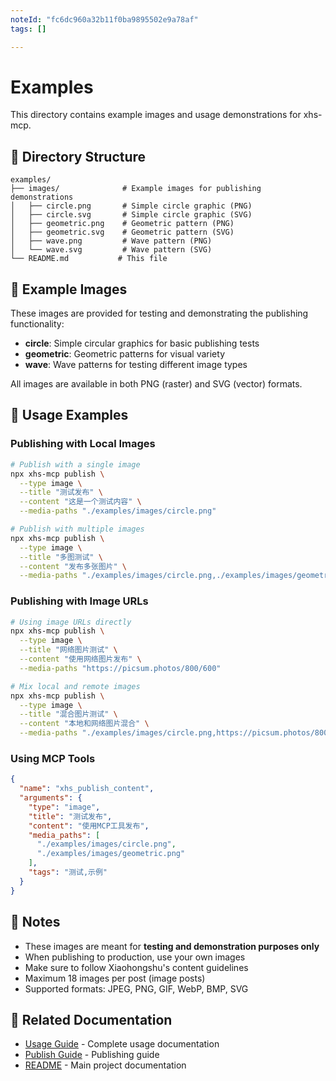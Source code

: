 ```yaml
---
noteId: "fc6dc960a32b11f0ba9895502e9a78af"
tags: []

---
```


# Examples

This directory contains example images and usage demonstrations for xhs-mcp.

## 📁 Directory Structure

```
examples/
├── images/              # Example images for publishing demonstrations
│   ├── circle.png       # Simple circle graphic (PNG)
│   ├── circle.svg       # Simple circle graphic (SVG)
│   ├── geometric.png    # Geometric pattern (PNG)
│   ├── geometric.svg    # Geometric pattern (SVG)
│   ├── wave.png         # Wave pattern (PNG)
│   └── wave.svg         # Wave pattern (SVG)
└── README.md           # This file
```

## 🎨 Example Images

These images are provided for testing and demonstrating the publishing functionality:

- **circle**: Simple circular graphics for basic publishing tests
- **geometric**: Geometric patterns for visual variety
- **wave**: Wave patterns for testing different image types

All images are available in both PNG (raster) and SVG (vector) formats.

## 🚀 Usage Examples

### Publishing with Local Images

```bash
# Publish with a single image
npx xhs-mcp publish \
  --type image \
  --title "测试发布" \
  --content "这是一个测试内容" \
  --media-paths "./examples/images/circle.png"

# Publish with multiple images
npx xhs-mcp publish \
  --type image \
  --title "多图测试" \
  --content "发布多张图片" \
  --media-paths "./examples/images/circle.png,./examples/images/geometric.png,./examples/images/wave.png"
```

### Publishing with Image URLs

```bash
# Using image URLs directly
npx xhs-mcp publish \
  --type image \
  --title "网络图片测试" \
  --content "使用网络图片发布" \
  --media-paths "https://picsum.photos/800/600"

# Mix local and remote images
npx xhs-mcp publish \
  --type image \
  --title "混合图片测试" \
  --content "本地和网络图片混合" \
  --media-paths "./examples/images/circle.png,https://picsum.photos/800/600"
```

### Using MCP Tools

```json
{
  "name": "xhs_publish_content",
  "arguments": {
    "type": "image",
    "title": "测试发布",
    "content": "使用MCP工具发布",
    "media_paths": [
      "./examples/images/circle.png",
      "./examples/images/geometric.png"
    ],
    "tags": "测试,示例"
  }
}
```

## 📝 Notes

- These images are meant for **testing and demonstration purposes only**
- When publishing to production, use your own images
- Make sure to follow Xiaohongshu's content guidelines
- Maximum 18 images per post (image posts)
- Supported formats: JPEG, PNG, GIF, WebP, BMP, SVG

## 🔗 Related Documentation

- [Usage Guide](../docs/USAGE_GUIDE.md) - Complete usage documentation
- [Publish Guide](../docs/PUBLISH_GUIDE.md) - Publishing guide
- [README](../README.md) - Main project documentation

